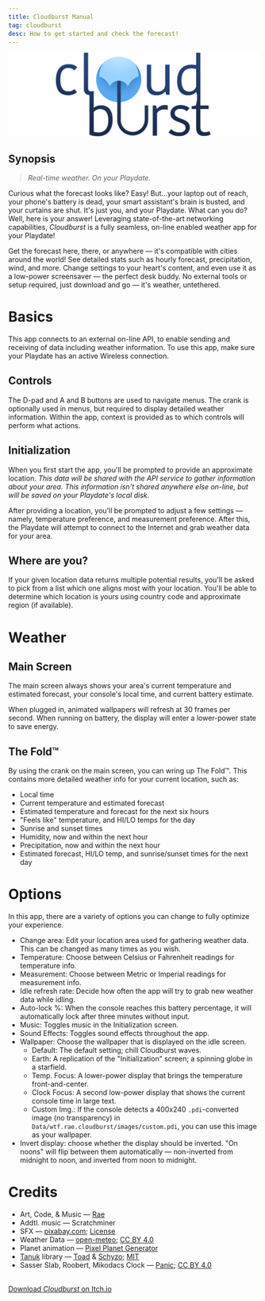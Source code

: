 ```yaml
---
title: Cloudburst Manual
tag: cloudburst
desc: How to get started and check the forecast!
---
```

![Cloudburst](/blog/images/2025-02-07-1.png)

## Synopsis

> *Real-time weather. On your Playdate.*

Curious what the forecast looks like? Easy! But...your laptop out of reach, your phone's battery is dead, your smart assistant's brain is busted, and your curtains are shut. It's just you, and your Playdate. What can you do? Well, here is your answer! Leveraging state-of-the-art networking capabilities, *Cloudburst* is a fully seamless, on-line enabled weather app for your Playdate!

Get the forecast here, there, or anywhere — it's compatible with cities around the world! See detailed stats such as hourly forecast, precipitation, wind, and more. Change settings to your heart's content, and even use it as a low-power screensaver — the perfect desk buddy. No external tools or setup required, just download and go — it's weather, untethered.

# Basics

This app connects to an external on-line API, to enable sending and receiving of data including weather information. To use this app, make sure your Playdate has an active Wireless connection.

## Controls

The D-pad and A and B buttons are used to navigate menus. The crank is optionally used in menus, but required to display detailed weather information. Within the app, context is provided as to which controls will perform what actions.

## Initialization

When you first start the app, you'll be prompted to provide an approximate location. *This data will be shared with the API service to gather information about your area. This information isn't shared anywhere else on-line, but will be saved on your Playdate's local disk.*

After providing a location, you'll be prompted to adjust a few settings — namely, temperature preference, and measurement preference. After this, the Playdate will attempt to connect to the Internet and grab weather data for your area.

## Where are you?

If your given location data returns multiple potential results, you'll be asked to pick from a list which one aligns most with your location. You'll be able to determine which location is yours using country code and approximate region (if available).

# Weather

## Main Screen

The main screen always shows your area's current temperature and estimated forecast, your console's local time, and current battery estimate.

When plugged in, animated wallpapers will refresh at 30 frames per second. When running on battery, the display will enter a lower-power state to save energy.

## The Fold™

By using the crank on the main screen, you can wring up The Fold™. This contains more detailed weather info for your current location, such as:

- Local time
- Current temperature and estimated forecast
- Estimated temperature and forecast for the next six hours
- "Feels like" temperature, and HI/LO temps for the day
- Sunrise and sunset times
- Humidity, now and within the next hour
- Precipitation, now and within the next hour
- Estimated forecast, HI/LO temp, and sunrise/sunset times for the next day

# Options

In this app, there are a variety of options you can change to fully optimize your experience.

- Change area: Edit your location area used for gathering weather data. This can be changed as many times as you wish.
- Temperature: Choose between Celsius or Fahrenheit readings for temperature info.
- Measurement: Choose between Metric or Imperial readings for measurement info.
- Idle refresh rate: Decide how often the app will try to grab new weather data while idling.
- Auto-lock %: When the console reaches this battery percentage, it will automatically lock after three minutes without input.
- Music: Toggles music in the Initialization screen.
- Sound Effects: Toggles sound effects throughout the app.
- Wallpaper: Choose the wallpaper that is displayed on the idle screen.
	- Default: The default setting; chill Cloudburst waves.
	- Earth: A replication of the "Initialization" screen; a spinning globe in a starfield.
	- Temp. Focus: A lower-power display that brings the temperature front-and-center.
	- Clock Focus: A second low-power display that shows the current console time in large text.
	- Custom Img.: If the console detects a 400x240 `.pdi`-converted image (no transparency) in `Data/wtf.rae.cloudburst/images/custom.pdi`, you can use this image as your wallpaper.
- Invert display: choose whether the display should be inverted. "On noons" will flip between them automatically — non-inverted from midnight to noon, and inverted from noon to midnight.

# Credits

- Art, Code, & Music — [Rae](https://rae.wtf)
- Addtl. music — Scratchminer
- SFX — [pixabay.com](https://pixabay.com/); [License](https://pixabay.com/service/terms/)
- Weather Data — [open-meteo](https://open-meteo.com); [CC BY 4.0](https://creativecommons.org/licenses/by/4.0/)
- Planet animation — [Pixel Planet Generator](https://deep-fold.itch.io/pixel-planet-generator)
- [Tanuk](https://github.com/Schyzophrenic/Tanuk_CodeSequence) library — [Toad](https://toadleyundercontrol.itch.io/) & [Schyzo](https://twitter.com/Schyzo99); [MIT](https://github.com/Schyzophrenic/Tanuk_CodeSequence/blob/main/LICENSE)
- Sasser Slab, Roobert, Mikodacs Clock — [Panic](https://panic.com); [CC BY 4.0](https://creativecommons.org/licenses/by/4.0/)

<br>
<a href="https://stuffbyrae.itch.io/cloudburst" class="button">Download <i>Cloudburst</i> on Itch.io</a>
